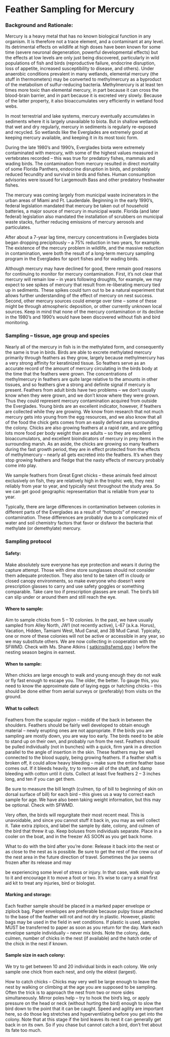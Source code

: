 # Feather Sampling for Mercury

### Background and Rationale:
Mercury is a heavy metal that has no known biological function in any organism.
It is therefore not a trace element, and a contaminant at any level. Its detrimental
effects on wildlife at high doses have been known for some time (severe neuronal
degeneration, powerful developmental effects) but the effects at low levels are only just
being discovered, particularly in wild populations of fish and birds (reproductive failure,
endocrine disruption, loss of appetite, increased susceptibility to disease, and others).
Under anaerobic conditions prevalent in many wetlands, elemental mercury (the
stuff in thermometers) may be converted to methylmercury as a byproduct of the
metabolism of sulfur-reducing bacteria. Methylmercury is at least ten times more toxic
than elemental mercury, in part because it can cross the blood-brain barrier, and in part
because it is excreted very slowly. Because of the latter property, it also bioaccumulates
very efficiently in wetland food webs.

In most terrestrial and lake systems, mercury eventually accumulates in
sediments where it is largely unavailable to biota. But in shallow wetlands that wet and
dry regularly, mercury in sediments is regularly re-exposed and recycled. So wetlands
like the Everglades are extremely good at keeping mercury available, and keeping it in
its most toxic form.

During the late 1980’s and 1990’s, Everglades biota were extremely
contaminated with mercury, with some of the highest values measured in vertebrates
recorded – this was true for predatory fishes, mammals and wading birds. The
contamination from mercury resulted in direct mortality of some Florida Panthers,
endocrine disruption in birds, and probably reduced fecundity and survival in birds and
fishes. Human consumption advisories were issued for Largemouth Bass and other
predatory freshwater fishes.

The mercury was coming largely from municipal waste incinerators in the urban
areas of Miami and Ft. Lauderdale. Beginning in the early 1990’s, federal legislation
mandated that mercury be taken out of household batteries, a major source of mercury
in municipal waste. Florida (and later federal) legislation also mandated the installation
of scrubbers on municipal waste stacks, further reducing emissions of mercury aerosols
and particulates.

After about a 7-year lag time, mercury concentrations in Everglades biota began
dropping precipitously – a 75% reduction in two years, for example. The existence of the
mercury problem in wildlife, and the massive reduction in contamination, were both the
result of a long-term mercury sampling program in the Everglades for sport fishes and
for wading birds.

Although mercury may have declined for good, there remain good reasons for
continuing to monitor for mercury contamination. First, it’s not clear that mercury will
remain low – in years following droughts, for example, we may expect to see spikes of
mercury that result from re-liberating mercury tied up in sediments. These spikes could
turn out to be a natural experiment that allows further understanding of the effect of
mercury on nest success. Second, other mercury sources could emerge over time –
some of these might be through atmospheric deposition, or other currently unknown
local sources. Keep in mind that none of the mercury contamination or its decline in the
1980’s and 1990’s would have been discovered without fish and bird monitoring.

### Sampling – tissue, age group and species

Nearly all of the mercury in fish is in the methylated form, and consequently the
same is true in birds. Birds are able to excrete methylated mercury primarily through
feathers as they grow, largely because methylmercury has a very strong affinity for
keratinized tissue. So feathers serve as an accurate record of the amount of mercury
circulating in the birds body at the time that the feathers were grown. The
concentrations of methylmercury in feathers are quite large relative to the amounts in
other tissues, and so feathers give a strong and definite signal if mercury is present.
Feathers from adult birds have two problems – we don’t usually know when they
were grown, and we don’t know where they were grown. Thus they could represent
mercury contamination acquired from outside the Everglades. Young birds are an
excellent indicator, however, if feathers are collected while they are growing. We know
from research that not much mercury gets into young from the egg resources, and we
also know that all of the food the chick gets comes from an easily defined area
surrounding the colony. Chicks are also growing feathers at a rapid rate, and are getting
lots more food per body weight than are adults – so they are excellent bioaccumulators,
and excellent bioindicators of mercury in prey items in the surrounding marsh.
As an aside, the chicks are growing so many feathers during the fast growth
period, they are in effect protected from the effects of methylmercury – nearly all gets
excreted into the feathers. It’s when they stop growing feathers and fledge that the
nasty effects of mercury probably come into play.

We sample feathers from Great Egret chicks – these animals feed almost
exclusively on fish, they are relatively high in the trophic web, they nest reliably from
year to year, and typically nest throughout the study area. So we can get good
geographic representation that is reliable from year to year.

Typically, there are large differences in contamination between colonies in
different parts of the Everglades as a result of “hotspots” of mercury contamination.
These differences are probably due to a complicated mix of water and soil chemistry
factors that favor or disfavor the bacteria that methylate (or demethylate) mercury.

### Sampling protocol

#### Safety: 

Make absolutely sure everyone has eye protection and wears it during
the capture attempt. Those with dime store sunglasses should not consider them
adequate protection. They also tend to be taken off in cloudy or closed canopy
environments, so make everyone who doesn’t were prescription glasses to carry and
use safety goggles or something comparable. Take care too if prescription glasses are
small. The bird’s bill can slip under or around them and still reach the eye.

#### Where to sample: 

Aim to sample chicks from 5 – 10 colonies. In the past, we
have usually sampled from Alley North, JW1 (not recently active), L-67 (a.k.a. Horus),
Vacation, Hidden, Tamiami West, Mud Canal, and 3B Mud Canal. Typically, one or more
of these colonies will not be active or accessible in any year, so we may substitute
others. We are now collecting in cooperation with the SFWMD. Check with Ms. Shane
Atkins ( satkins@sfwmd.gov ) before the nesting season begins in earnest.

#### When to sample: 

When chicks are large enough to walk and young enough they
do not walk or fly fast enough to escape you. The older, the better. To gauge this, you
need to know the approximate date of laying eggs or hatching chicks – this should be
done either from aerial surveys or (preferably) from visits on the ground.

#### What to collect: 

Feathers from the scapular region – middle of the back in
between the shoulders. Feathers should be fairly well developed to obtain enough
material – newly erupting ones are not appropriate. If the birds you are sampling are
mostly down, you are way too early. The birds need to be able to stand up on their own,
and probably run from the nest. Feathers should be pulled individually (not in bunches)
with a quick, firm yank in a direction parallel to the angle of insertion in the skin. These
feathers may be well connected to the blood supply, being growing feathers. If a feather
shaft is broken off, it could allow heavy bleeding – make sure the entire feather base
comes out. If it bleeds heavily, try to remove all of the shaft, and damp bleeding with
cotton until it clots. Collect at least five feathers 2 – 3 inches long, and ten if you can get
them.

Be sure to measure the bill length (culmen, tip of bill to beginning of skin on
dorsal surface of bill) for each bird – this gives us a way to correct each sample for age.
We have also been taking weight information, but this may be optional. Check with
SFWMD.

Very often, the birds will regurgitate their most recent meal. This is unavoidable,
and since you cannot stuff it back in, you may as well collect it. Take extra ziplocs, and
label the sample by date, colony, and culmen of the bird that threw it up. Keep boluses
from individuals separate. Place in a cooler on the boat, and in the freezer AS SOON as
you get back home.

What to do with the bird after you’re done: Release it back into the nest or as
close to the nest as is possible. Be sure to get the rest of the crew out of the nest area in
the future direction of travel. Sometimes the juv seems frozen after its release and may

be experiencing some level of stress or injury. In that case, walk slowly up to it and
encourage it to move a foot or two. It’s wise to carry a small first aid kit to treat any
injuries, bird or biologist.

#### Marking and storage: 

Each feather sample should be placed in a marked paper
envelope or ziplock bag. Paper envelopes are preferable because pulpy tissue attached
to the base of the feather will rot and not dry in plastic. However, plastic bags may be
used in the field in wet conditions. If plastic is used, samples MUST be transferred to
paper as soon as you return for the day. Mark each envelope sample individually – never
mix birds. Note the colony, date, culmen, number of chicks in the nest (if available) and
the hatch order of the chick in the nest if known.

#### Sample size in each colony: 

We try to get between 10 and 20 individual birds in each colony. We only sample one chick from each nest, and only the eldest (largest).

How to catch chicks – Chicks may very well be large enough to leave the nest by
walking or climbing at the age you are supposed to be sampling. Often the trick is to
approach the nest from two or more sides simultaneously. Mirror poles help – try to
hook the bird’s leg, or apply pressure on the head or neck (without hurting the bird)
enough to slow the bird down to the point that it can be caught. Speed and agility are
important here, so do those leg stretches and hyperventilating before you get into the
colony. Note that at this stage if the bird leaves its nest it can generally get back in on its
own. So if you chase but cannot catch a bird, don’t fret about its fate too much.
